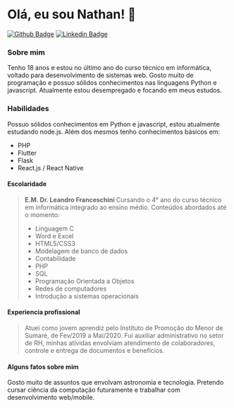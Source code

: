 # Olá, eu sou Nathan! 👋

[![Github Badge](https://img.shields.io/badge/-Github-000?style=flat-square&logo=Github&logoColor=white&link=https://github.com/fagnerpsantos)](https://github.com/NathanSilvaSantos)
[![Linkedin Badge](https://img.shields.io/badge/-LinkedIn-blue?style=flat-square&logo=Linkedin&logoColor=white&link=https://www.linkedin.com/in/fagnerpsantos/)](https://www.linkedin.com/in/nathansilvasantos/)

### Sobre mim

Tenho 18 anos e estou no último ano do curso técnico em informática, voltado para desenvolvimento de sistemas web. Gosto muito de programação e possuo sólidos conhecimentos nas linguagens Python e javascript.
Atualmente estou desempregado e focando em meus estudos.

### Habilidades

Possuo sólidos conhecimentos em Python e javascript, estou atualmente estudando node.js. Além dos mesmos tenho conhecimentos básicos em:
* PHP
* Flutter
* Flask
* React.js / React Native

#### Escolaridade

> **E.M. Dr. Leandro Franceschini**
> Cursando o 4° ano do curso técnico em informática integrado ao ensino médio. Conteúdos abordados até o momento:
>
> - Linguagem C
> - Word e Excel
> - HTML5/CSS3
> - Modelagem de banco de dados
> - Contabilidade
> - PHP
> - SQL
> - Programação Orientada a Objetos
> - Redes de computadores
> - Introdução a sistemas operacionais

#### Experiencia profissional

> Atuei como jovem aprendiz pelo Instituto de Promoção do Menor de Sumaré, de Fev/2019 a Mai/2020. Fui auxiliar administrativo no setor de RH, minhas atividas envolviam atendimento de colaboradores, controle e entrega de documentos e beneficios.

#### Alguns fatos sobre mim

Gosto muito de assuntos que envolvam astronomia e tecnologia. Pretendo cursar ciência da computação futuramente e trabalhar com desenvolvimento web/mobile.